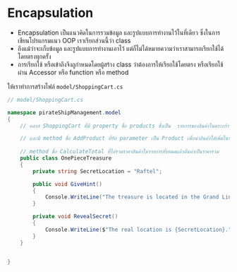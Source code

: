
# Encapsulation

- Encapsulation เป็นแนวคิดในการรวมข้อมูล และรูปแบบการทำงานไว้ในที่เดียว ซึ่งในการเขียนโปรแกรมแนว OOP เราเรียกส่วนนี้ว่า class 
- ถึงแม้ว่าจะเก็บข้อมูล และรูปแบบการทำงานเอาไว้ แต่ก็ไม่ได้หมายความว่าเราสามารถเรียกใช้ได้โดยตรงทุกครั้ง 
- การเรียกใช้ หรือเข้าถึงจึงถูกำหนดโดยผู้สร้าง class ว่าต้องการให้เรียกใช้โดยตรง หรือเรียกใช้ผ่าน Accessor หรือ function หรือ method 

ให้เราทำการสร้างไฟล์ `model/ShoppingCart.cs`

```cs
// model/ShoppingCart.cs

namespace pirateShipManagement.model
{
    // คลาส ShoppingCart ที่มี property ชื่อ products ซึ่งเป็น  รายการของสินค้าในตระกร้า ใช้ List เป็น data type

    // และมี method ชื่อ AddProduct ที่รับ parameter เป็น Product เพื่อนำสินค้าใส่เพิ่มในรายการ
    
    // method ชื่อ CalculateTotal ที่ไล่รวมราคาสินค้าในรายการทั้งหมดแล้วคืนค่าเป็นราคารวม
    public class OnePieceTreasure
    {
        private string SecretLocation = "Raftel";

        public void GiveHint()
        {
            Console.WriteLine("The treasure is located in the Grand Line!");
        }

        private void RevealSecret()
        {
            Console.WriteLine($"The real location is {SecretLocation}.");
        }
    }


}
```